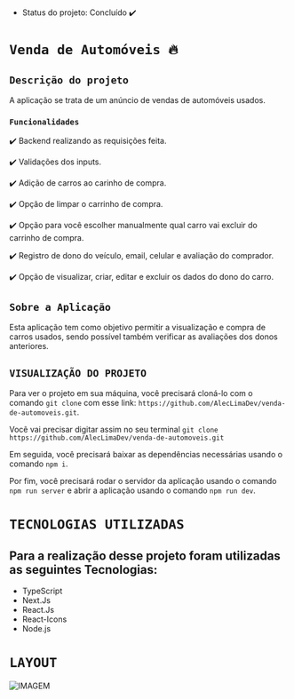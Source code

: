 
- Status do projeto: Concluído ✔️

# `Venda de Automóveis 🔥`


## `Descrição do projeto`

A aplicação se trata de um anúncio de vendas de automóveis usados.

### `Funcionalidades`

✔️ Backend realizando as requisições feita.

✔️ Validações dos inputs.

✔️ Adição de carros ao carinho de compra.

✔️ Opção de limpar o carrinho de compra.

✔️ Opção para você escolher manualmente qual carro vai excluir do carrinho de compra.

✔️ Registro de dono do veículo, email, celular e avaliação do comprador.

✔️ Opção de visualizar, criar, editar e excluir os dados do dono do carro. 

## `Sobre a Aplicação`

Esta aplicação tem como objetivo permitir a visualização e compra de carros usados, sendo possível também verificar as avaliações dos donos anteriores.

## `VISUALIZAÇÃO DO PROJETO`

Para ver o projeto em sua máquina, você precisará cloná-lo com o comando `git clone` com esse link: `https://github.com/AlecLimaDev/venda-de-automoveis.git`.

Você vai precisar digitar assim no seu terminal `git clone https://github.com/AlecLimaDev/venda-de-automoveis.git`

Em seguida, você precisará baixar as dependências necessárias usando o comando `npm i`.

Por fim, você precisará rodar o servidor da aplicação usando o comando `npm run server` e abrir a aplicação usando o comando `npm run dev`.


# `TECNOLOGIAS UTILIZADAS`

## Para a realização desse projeto foram utilizadas as seguintes Tecnologias:

- TypeScript
- Next.Js
- React.Js
- React-Icons
- Node.js

# `LAYOUT`

![IMAGEM](./assets/Review.gif)
